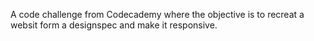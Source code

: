 A code challenge from Codecademy where the objective is to recreat a websit form a designspec and make it responsive.
